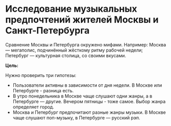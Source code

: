 # Исследование музыкальных предпочтений жителей Москвы и Санкт-Петербурга

Сравнение Москвы и Петербурга окружено мифами. Например: Москва — мегаполис, подчинённый жёсткому ритму рабочей недели; Петербург — культурная столица, со своими вкусами.

**Цель:**

Нужно проверить три гипотезы:
- Пользователи активны в зависимости от дня недели. В Москве или Петербурге - разница есть.
- В утро понедельника в Москве чаще слушают одни жанры, а в Петербурге — другие. Вечером пятницы - тоже самое. Выбор жанра определяет город.
- Москва и Петербург предпочитают разные жанры музыки. В Москве чаще слушают поп-музыку, в Петербурге — русский рэп.
